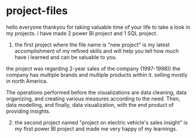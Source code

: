 # project-files

hello everyone thankyou for taking valuable time of your life to take a look in my projects. i have made 2 power BI project and 1 SQL project. 

1. the first project where the file name is "new project" is my latest accomplishment of my refined skills and will help you tell how much have i learned and can be valuable to you.

the project was regarding 2-year sales of the company (1997-1998)) the company has multiple brands and multiple products within it. selling mostly in north America.

The operations performed before the visualizations are data cleaning, data organizing, and creating various measures according to the need. Then, data modelling, and finally, data visualization, with the end product of providing insights.

2. the second project named "project on electric vehicle's sales insight" is my first power BI project and made me very happy of my learnings. 
